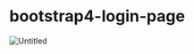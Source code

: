 # bootstrap4-login-page
![Untitled](https://user-images.githubusercontent.com/59392679/110240925-b38f8180-7f80-11eb-87ae-3eb7f103fa7b.png)
